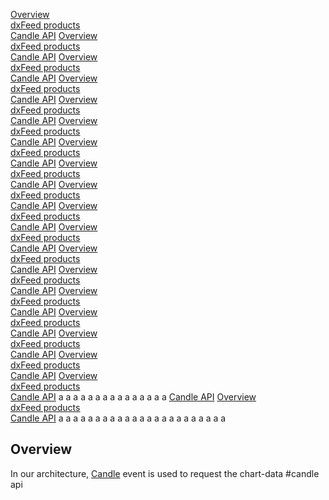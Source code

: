 [Overview](#overview)  
[dxFeed products](#dxfeed-products)  
[Candle API](#candle-api)
[Overview](#overview)  
[dxFeed products](#dxfeed-products)  
[Candle API](#candle-api)
[Overview](#overview)  
[dxFeed products](#dxfeed-products)  
[Candle API](#candle-api)
[Overview](#overview)  
[dxFeed products](#dxfeed-products)  
[Candle API](#candle-api)
[Overview](#overview)  
[dxFeed products](#dxfeed-products)  
[Candle API](#candle-api)
[Overview](#overview)  
[dxFeed products](#dxfeed-products)  
[Candle API](#candle-api)
[Overview](#overview)  
[dxFeed products](#dxfeed-products)  
[Candle API](#candle-api)
[Overview](#overview)  
[dxFeed products](#dxfeed-products)  
[Candle API](#candle-api)
[Overview](#overview)  
[dxFeed products](#dxfeed-products)  
[Candle API](#candle-api)
[Overview](#overview)  
[dxFeed products](#dxfeed-products)  
[Candle API](#candle-api)
[Overview](#overview)  
[dxFeed products](#dxfeed-products)  
[Candle API](#candle-api)
[Overview](#overview)  
[dxFeed products](#dxfeed-products)  
[Candle API](#candle-api)
[Overview](#overview)  
[dxFeed products](#dxfeed-products)  
[Candle API](#candle-api)
[Overview](#overview)  
[dxFeed products](#dxfeed-products)  
[Candle API](#candle-api)
[Overview](#overview)  
[dxFeed products](#dxfeed-products)  
[Candle API](#candle-api)
[Overview](#overview)  
[dxFeed products](#dxfeed-products)  
[Candle API](#candle-api)
[Overview](#overview)  
[dxFeed products](#dxfeed-products)  
[Candle API](#candle-api)
[Overview](#overview)  
[dxFeed products](#dxfeed-products)  
[Candle API](#candle-api)
a
a
a
a
a
a
a
a
a
a
a
a
a
a
a
[Candle API](https://github.com/RytisT/for-testing-purposes/edit/master/aaaa.md#candle-api)
[Overview](https://github.com/RytisT/for-testing-purposes/edit/master/aaaa.md#overview)  
[dxFeed products](https://github.com/RytisT/for-testing-purposes/edit/master/aaaa.md#dxfeed-products)  
[Candle API](https://github.com/RytisT/for-testing-purposes/edit/master/aaaa.md#candle-api)
a
a
a
a
a
a
a
a
a
a
a
a
a
a
a
a
a
a
a
a
a
a
a
## Overview
In our architecture, 
[Candle](https://docs.dxfeed.com/dxfeed/api/com/dxfeed/event/candle/Candle.html) 
event is used to request the chart-data
#candle api
